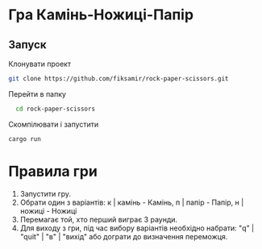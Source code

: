 # Гра Камінь-Ножиці-Папір

## Запуск

Клонувати проект

~~~bash  
git clone https://github.com/fiksamir/rock-paper-scissors.git
~~~

Перейти в папку 

~~~bash  
  cd rock-paper-scissors
~~~

Скомпілювати і запустити

~~~bash  
cargo run
~~~

# Правила гри
1. Запустити гру.
2. Обрати один з варіантів:
    к | камінь - Камінь,
    п | папір - Папір,
    н | ножиці - Ножиці
3. Перемагає той, хто перший виграє 3 раунди.
4. Для виходу з гри, під час вибору варіантів необхідно набрати:
    "q" | "quit" | "в" | "вихід"
    або дограти до визначення переможця.